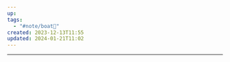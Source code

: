 ```yaml
---
up: 
tags:
  - "#note/boat🚤"
created: 2023-12-13T11:55
updated: 2024-01-21T11:02
---
```









---

